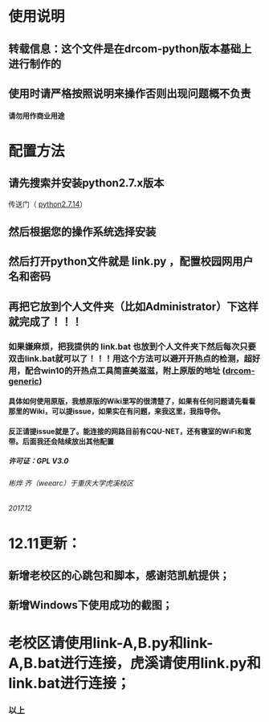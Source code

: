 # 使用说明

## 转载信息：这个文件是在drcom-python版本基础上进行制作的
## 使用时请严格按照说明来操作否则出现问题概不负责
#### 请勿用作商业用途
# 配置方法
## 请先搜索并安装python2.7.x版本
传送门（ [python2.7.14](https://www.python.org/downloads/release/python-2714/)）
## 然后根据您的操作系统选择安装
## 然后打开python文件就是 link.py ，配置校园网用户名和密码
## 再把它放到个人文件夹（比如Administrator）下这样就完成了！！！
### 如果嫌麻烦，把我提供的 link.bat 也放到个人文件夹下然后每次只要双击link.bat就可以了！！！用这个方法可以避开开热点的检测，超好用，配合win10的开热点工具简直美滋滋，附上原版的地址 ([drcom-generic](https://github.com/drcoms/drcom-generic.git))
#### 具体如何使用原版，我想原版的Wiki里写的很清楚了，如果有任何问题请先看看那里的Wiki，可以提issue，如果实在有问题，来我这里，我指导你。
#### 反正请提issue就是了。能连接的网路目前有CQU-NET，还有寝室的WiFi和宽带。后面我还会陆续放出其他配置
##### 许可证：GPL V3.0





###### 彬烨 齐（weearc）于重庆大学虎溪校区
###### 2017.12
# 12.11更新：
## 新增老校区的心跳包和脚本，感谢范凯航提供；
## 新增Windows下使用成功的截图；
# 老校区请使用link-A,B.py和link-A,B.bat进行连接，虎溪请使用link.py和link.bat进行连接；
### 以上
